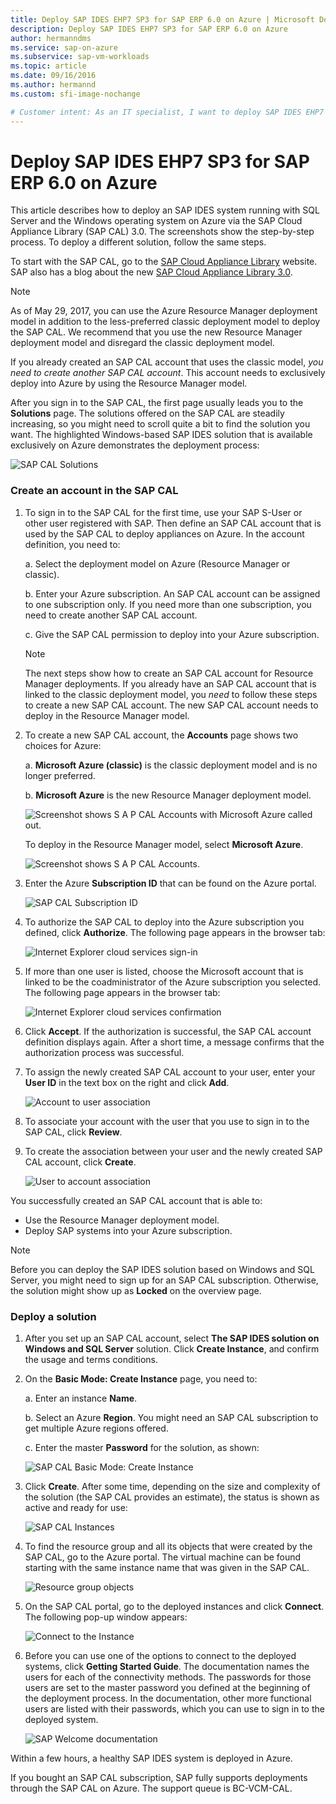 ```yaml
---
title: Deploy SAP IDES EHP7 SP3 for SAP ERP 6.0 on Azure | Microsoft Docs
description: Deploy SAP IDES EHP7 SP3 for SAP ERP 6.0 on Azure
author: hermanndms
ms.service: sap-on-azure
ms.subservice: sap-vm-workloads
ms.topic: article
ms.date: 09/16/2016
ms.author: hermannd
ms.custom: sfi-image-nochange

# Customer intent: As an IT specialist, I want to deploy SAP IDES EHP7 SP3 for SAP ERP 6.0 on Azure using the SAP Cloud Appliance Library, so that I can set up a fully operational SAP system efficiently and utilize cloud resources.
---
```

# Deploy SAP IDES EHP7 SP3 for SAP ERP 6.0 on Azure
This article describes how to deploy an SAP IDES system running with SQL Server and the Windows operating system on Azure via the SAP Cloud Appliance Library (SAP CAL) 3.0. The screenshots show the step-by-step process. To deploy a different solution, follow the same steps.

To start with the SAP CAL, go to the [SAP Cloud Appliance Library](https://cal.sap.com/) website. SAP also has a blog about the new [SAP Cloud Appliance Library 3.0](https://scn.sap.com/community/cloud-appliance-library/blog/2016/05/27/sap-cloud-appliance-library-30-came-with-a-new-user-experience). 

> [!NOTE]
> As of May 29, 2017, you can use the Azure Resource Manager deployment model in addition to the less-preferred classic deployment model to deploy the SAP CAL. We recommend that you use the new Resource Manager deployment model and disregard the classic deployment model.

If you already created an SAP CAL account that uses the classic model, *you need to create another SAP CAL account*. This account needs to exclusively deploy into Azure by using the Resource Manager model.

After you sign in to the SAP CAL, the first page usually leads you to the **Solutions** page. The solutions offered on the SAP CAL are steadily increasing, so you might need to scroll quite a bit to find the solution you want. The highlighted Windows-based SAP IDES solution that is available exclusively on Azure demonstrates the deployment process:

![SAP CAL Solutions](./media/cal-ides-erp6-ehp7-sp3-sql/ides-pic1.jpg)

### Create an account in the SAP CAL
1. To sign in to the SAP CAL for the first time, use your SAP S-User or other user registered with SAP. Then define an SAP CAL account that is used by the SAP CAL to deploy appliances on Azure. In the account definition, you need to:

    a. Select the deployment model on Azure (Resource Manager or classic).

    b. Enter your Azure subscription. An SAP CAL account can be assigned to one subscription only. If you need more than one subscription, you need to create another SAP CAL account.
    
    c. Give the SAP CAL permission to deploy into your Azure subscription.

   > [!NOTE]
   >  The next steps show how to create an SAP CAL account for Resource Manager deployments. If you already have an SAP CAL account that is linked to the classic deployment model, you *need* to follow these steps to create a new SAP CAL account. The new SAP CAL account needs to deploy in the Resource Manager model.

1. To create a new SAP CAL account, the **Accounts** page shows two choices for Azure: 

    a. **Microsoft Azure (classic)** is the classic deployment model and is no longer preferred.

    b. **Microsoft Azure** is the new Resource Manager deployment model.

    ![Screenshot shows S A P CAL Accounts with Microsoft Azure called out.](./media/cal-ides-erp6-ehp7-sp3-sql/s4h-pic-2a.PNG)

    To deploy in the Resource Manager model, select **Microsoft Azure**.

    ![Screenshot shows S A P CAL Accounts.](./media/cal-ides-erp6-ehp7-sp3-sql/s4h-pic3c.PNG)

1. Enter the Azure **Subscription ID** that can be found on the Azure portal. 

    ![SAP CAL Subscription ID](./media/cal-ides-erp6-ehp7-sp3-sql/s4h-pic3c.PNG)

1. To authorize the SAP CAL to deploy into the Azure subscription you defined, click **Authorize**. The following page appears in the browser tab:

    ![Internet Explorer cloud services sign-in](./media/cal-ides-erp6-ehp7-sp3-sql/s4h-pic4c.PNG)

1. If more than one user is listed, choose the Microsoft account that is linked to be the coadministrator of the Azure subscription you selected. The following page appears in the browser tab:

    ![Internet Explorer cloud services confirmation](./media/cal-ides-erp6-ehp7-sp3-sql/s4h-pic5a.PNG)

1. Click **Accept**. If the authorization is successful, the SAP CAL account definition displays again. After a short time, a message confirms that the authorization process was successful.

1. To assign the newly created SAP CAL account to your user, enter your **User ID** in the text box on the right and click **Add**. 

    ![Account to user association](./media/cal-ides-erp6-ehp7-sp3-sql/s4h-pic8a.PNG)

1. To associate your account with the user that you use to sign in to the SAP CAL, click **Review**. 

1. To create the association between your user and the newly created SAP CAL account, click **Create**.

    ![User to account association](./media/cal-ides-erp6-ehp7-sp3-sql/s4h-pic9b.PNG)

You successfully created an SAP CAL account that is able to:

- Use the Resource Manager deployment model.
- Deploy SAP systems into your Azure subscription.

> [!NOTE]
> Before you can deploy the SAP IDES solution based on Windows and SQL Server, you might need to sign up for an SAP CAL subscription. Otherwise, the solution might show up as **Locked** on the overview page.

### Deploy a solution
1. After you set up an SAP CAL account, select **The SAP IDES solution on Windows and SQL Server** solution. Click **Create Instance**, and confirm the usage and terms conditions. 

1. On the **Basic Mode: Create Instance** page, you need to:

    a. Enter an instance **Name**.

    b. Select an Azure **Region**. You might need an SAP CAL subscription to get multiple Azure regions offered.

    c.  Enter the master **Password** for the solution, as shown:

    ![SAP CAL Basic Mode: Create Instance](./media/cal-ides-erp6-ehp7-sp3-sql/ides-pic10a.png)

1. Click **Create**. After some time, depending on the size and complexity of the solution (the SAP CAL provides an estimate), the status is shown as active and ready for use: 

    ![SAP CAL Instances](./media/cal-ides-erp6-ehp7-sp3-sql/ides-pic12a.png)

1. To find the resource group and all its objects that were created by the SAP CAL, go to the Azure portal. The virtual machine can be found starting with the same instance name that was given in the SAP CAL.

    ![Resource group objects](./media/cal-ides-erp6-ehp7-sp3-sql/ides_resource_group.PNG)

1. On the SAP CAL portal, go to the deployed instances and click **Connect**. The following pop-up window appears: 

    ![Connect to the Instance](./media/cal-ides-erp6-ehp7-sp3-sql/ides-pic14a.PNG)

1. Before you can use one of the options to connect to the deployed systems, click **Getting Started Guide**. The documentation names the users for each of the connectivity methods. The passwords for those users are set to the master password you defined at the beginning of the deployment process. In the documentation, other more functional users are listed with their passwords, which you can use to sign in to the deployed system.

    ![SAP Welcome documentation](./media/cal-ides-erp6-ehp7-sp3-sql/ides-pic15.jpg)

Within a few hours, a healthy SAP IDES system is deployed in Azure.

If you bought an SAP CAL subscription, SAP fully supports deployments through the SAP CAL on Azure. The support queue is BC-VCM-CAL.

